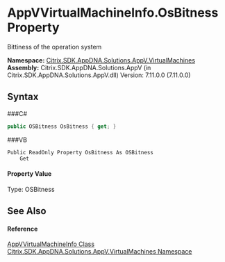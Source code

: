 # AppVVirtualMachineInfo.OsBitness Property 
 

Bittiness of the operation system

**Namespace:**&nbsp;<a href="N_Citrix_SDK_AppDNA_Solutions_AppV_VirtualMachines">Citrix.SDK.AppDNA.Solutions.AppV.VirtualMachines</a><br />**Assembly:**&nbsp;Citrix.SDK.AppDNA.Solutions.AppV (in Citrix.SDK.AppDNA.Solutions.AppV.dll) Version: 7.11.0.0 (7.11.0.0)

## Syntax

###C#
```csharp
public OSBitness OsBitness { get; }
```

###VB
```vbnet
Public ReadOnly Property OsBitness As OSBitness
	Get
```


#### Property Value
Type: OSBitness

## See Also


#### Reference
<a href="T_Citrix_SDK_AppDNA_Solutions_AppV_VirtualMachines_AppVVirtualMachineInfo">AppVVirtualMachineInfo Class</a><br /><a href="N_Citrix_SDK_AppDNA_Solutions_AppV_VirtualMachines">Citrix.SDK.AppDNA.Solutions.AppV.VirtualMachines Namespace</a><br />
